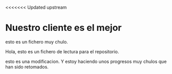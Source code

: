 <<<<<<< Updated upstream
# Nuestro cliente es el mejor
esto es un fichero muy chulo.

Hola, esto es un fichero de lectura para el repositorio.

esto es una modificacion. Y estoy haciendo unos progresos muy chulos que han sido retomados.
